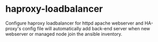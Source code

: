 # haproxy-loadbalancer
Configure haproxy loadbalancer for httpd apache webserver and HA-proxy's config file will automatically add back-end server when new webserver or managed node join the ansible inventory.
